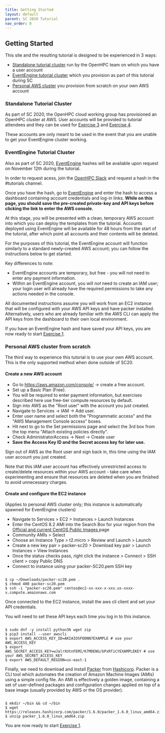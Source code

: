 ```yaml
---
title: Getting Started 
layout: default
parent: SC 2020 Tutorial
nav_order: 0
---
```


## Getting Started


This site and the resulting tutorial is designed to be experienced in 3 ways:
* [Standalone tutorial cluster](#standalone-tutorial-cluster) run by the OpenHPC team on which you have a user account
* [EventEngine tutorial cluster](#eventengine-tutorial-cluster) which you provision as part of this tutorial during SC
* [Personal AWS cluster](#personal-aws-cluster-from-scratch) you provision from scratch on your own AWS account

### Standalone Tutorial Cluster

As part of SC 2020, the OpenHPC cloud working group has provisioned an OpenHPC cluster at AWS. 
User accounts will be provided to tutorial attendees and they can be used for [Exercise 3](exercise3.html) and [Exercise 4](exercise4.html).

These accounts are only meant to be used in the event that you are unable to get your EventEngine cluster working. 

### EventEngine Tutorial Cluster

Also as part of SC 2020,
[EventEngine](https://dashboard.eventengine.run/login) hashes will be available
upon request on November 12th during the tutorial.

In order to request acess, join the [OpenHPC
Slack](https://join.slack.com/t/openhpc/shared_invite/enQtODAyNTgyMTUyNDUwLWIyMjc5MmJlMjJlY2ExNzYyYzcyN2M3OTkyMTcwOWI4YzlkMmEyMzIzODZhYzIxYzIwZDE2NWEyNmMzNzVhMTY)
and request a hash in the #tutorials channel.

Once you have the hash, go to [EventEngine](https://dashboard.eventengine.run/login) and enter the hash to access a dashboard containing 
account credentials and log-in links. **While on this page, you should save the pre-created private-key and API keys before clicking the link 
to enter the AWS console.**

At this stage, you will be presented with a clean, temporary AWS account into which you can deploy the templates from the tutorial. 
Accounts deployed using EventEngine will be available for 48 hours from the start of the tutorial, after which point all accounts 
and their contents will be deleted.

For the purposes of this tutorial, the EventEngine account will function similarly to a standard newly-created AWS account; 
you can follow the instructions below to get started. 

Key differences to note:
* EventEngine accounts are temporary, but free - you will not need to enter any payment information.
* Within an EventEngine account, you will *not* need to create an IAM user; 
your login user will already have the required permissions to take any actions needed in the console.

All documented instructions assume you will work from an EC2 instance that will be configured with your AWS API keys 
and have packer installed.
Alternatively, users who are already familiar with the AWS CLI can apply the API keys from the dashboard to their own local environment.

If you have an EventEngine hash and have saved your API keys, you are now ready to start [Exercise 1](exercise1.html).

### Personal AWS cluster from scratch

The third way to experience this tutorial is to use your own AWS account. This is the only supported method when done outside of SC20.

#### Create a new AWS account

* Go to https://aws.amazon.com/console/ -> create a free account.
* Set up a Basic Plan (Free).
* You will be required to enter payment information, but exercises described here use free-tier compute resources by default.
* Sign into AWS as the "Root user" with the account you just created.
* Navigate to Services -> IAM -> Add user.
* Enter user name and select both the "Programmatic access" and the "AWS Management Console access" boxes.
* Hit next to go to the Set permissions page and select the 3rd box from the top menu "Attach existing policies directly".
* Check AdministratorAccess -> Next -> Create user
* **Save the Access Key ID and the Secret access key for later use.**

Sign out of AWS as the Root user and sign back in, this time using the IAM user account you just created.

Note that this IAM user account has effectively unrestricted access to create/delete resources within your AWS account - take care when experimenting and ensure that resources are deleted when you are finished to avoid unnecessary charges.


#### Create and configure the EC2 instance

(Applies to personal AWS cluster only; this instance is automatically spawned for EventEngine clusters)

* Navigate to Services > EC2 > Instances > Launch Instances
* Enter the CentOS 8.2 AMI into the Search Box for your region from the [Official and current CentOS Public Images
](https://wiki.centos.org/Cloud/AWS) page
* Community AMIs > Select
* Choose an Instance Type > t2.micro > Review and Launch > Launch
* Create a new key pair > packer-sc20 > Download key pair > Launch Instances > View Instances
* Once the status checks pass, right click the instance > Connect > SSH client > copy Public DNS
* Connect to instance using your packer-SC20.pem SSH key

~~~

$ cp ~/Downloads/packer-sc20.pem .
$ chmod 400 packer-sc20.pem
$ ssh -i "packer-sc20.pem" centos@ec2-xx-xxx-x-xxx.us-xxxx-x.compute.amazonaws.com

~~~


Once connected to the EC2 instance, install the aws cli client and set your API credentials.

You will need to set these API keys each time you log in to this instance.


~~~

$ sudo dnf -y install python36 wget zip
$ pip3 install --user awscli
$ export AWS_ACCESS_KEY_ID=AKIAIOSFODNN7EXAMPLE # use your AWS_ACCESS_KEY
$ export AWS_SECRET_ACCESS_KEY=wJalrXUtnFEMI/K7MDENG/bPxRfiCYEXAMPLEKEY # use your AWS_SECRET_ACCESS_KEY
$ export AWS_DEFAULT_REGION=us-east-1 

~~~

Finally, we need to download and install [Packer](https://www.packer.io/) from [Hashicorp](https://www.hashicorp.com/). Packer is a CLI tool which automates the creation of Amazon Machine Images (AMIs) using a simple config file. An AMI is effectively a golden image, containing a set of user-defined packages and configuration changes applied on top of a base image (usually provided by AWS or the OS provider).

~~~

$ mkdir ~/bin && cd ~/bin
$ wget https://releases.hashicorp.com/packer/1.6.0/packer_1.6.0_linux_amd64.zip 
$ unzip packer_1.6.0_linux_amd64.zip

~~~


You are now ready to start [Exercise 1](exercise1.html).
